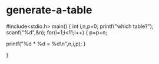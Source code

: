 # generate-a-table
#include<stdio.h>
main()
{
int i,n,p=0;
printf("which table?");
scanf("%d",&n);
for(i=1;i<11;i++)
{
    p=p+n;

printf("%d * %d = %d\n",n,i,p);
}
    
}

